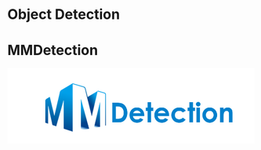 # Object Detection
# MMDetection
![mmdetection_logo](https://github.com/aimingh/aimingh.github.io/blob/main/_img/level2_p/mmdet-logo.png)
